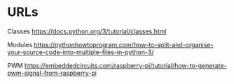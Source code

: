 # URLs
Classes
https://docs.python.org/3/tutorial/classes.html

Modules
https://pythonhowtoprogram.com/how-to-split-and-organise-your-source-code-into-multiple-files-in-python-3/

PWM
https://embeddedcircuits.com/raspberry-pi/tutorial/how-to-generate-pwm-signal-from-raspberry-pi
